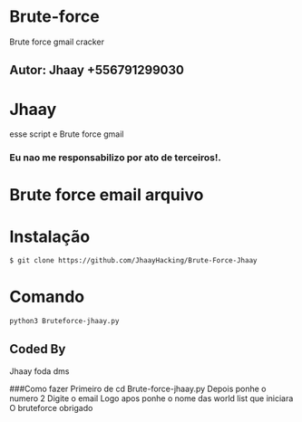 # Brute-force
Brute force gmail cracker

## Autor: Jhaay +556791299030

# Jhaay

esse script e Brute force gmail

### Eu nao me responsabilizo por ato de terceiros!.

# Brute force email arquivo

# Instalação
```bash
$ git clone https://github.com/JhaayHacking/Brute-Force-Jhaay
```
# Comando
```bash
python3 Bruteforce-jhaay.py

```

## Coded By
Jhaay foda dms

###Como fazer 
Primeiro de cd Brute-force-jhaay.py
Depois ponhe o numero 2 
Digite o email 
Logo apos ponhe o nome das world list que iniciara
O bruteforce obrigado
